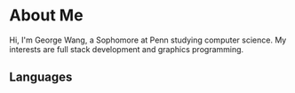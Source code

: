 # About Me

Hi, I'm George Wang, a Sophomore at Penn studying computer science.
My interests are full stack development and graphics programming.
&nbsp;  
## Languages
&nbsp;